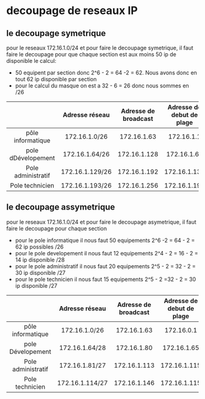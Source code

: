# decoupage de reseaux IP

## le decoupage symetrique

pour le reseaux 172.16.1.0/24 et pour faire le decoupage symetrique, il faut faire le decoupage pour que chaque section est aux moins 50 ip de disponible
le calcul:
- 50 equipent par section donc 2^6 - 2 = 64 -2 = 62. Nous avons donc en tout 62 ip disponible par section
- pour le calcul du masque on est a 32 - 6 = 26 donc nous sommes en /26

|        | Adresse réseau | Adresse de broadcast | Adresse de debut de plage | Adresse de fin de ligne |
| :-: | :------------: | :------------------: | :------: | :-----------: |
| pôle informatique |172.16.1.0/26|172.16.1.63|172.16.1.1|172.16.1.62|
| pole dDévelopement |172.16.1.64/26|172.16.1.128|172.16.1.65|172.16.1.127|
| Pole administratif |172.16.1.129/26|172.16.1.192|172.16.1.130|172.16.191|
| Pole technicien |172.16.1.193/26|172.16.1.256|172.16.1.194|172.16.1.255|


## le decoupage assymetrique

pour le reseaux 172.16.1.0/24 et pour faire le decoupage asymetrique, il faut faire le decoupage pour chaque section
- pour le pole informatique il nous faut 50 equipements 2^6 -2 = 64 - 2 = 62 ip possibles /26
- pour le pole developement il nous faut 12 equipements 2^4 - 2 = 16 - 2 = 14 ip disponible /28
- pour le pole administratif il nous faut 20 equipements 2^5 - 2 = 32 - 2 = 30 ip disponible /27
- pour le pole technicien il nous faut 15 equipements 2^5 - 2 =32 - 2 = 30 ip disponible /27

|        | Adresse réseau | Adresse de broadcast | Adresse de debut de plage | Adresse de fin de ligne |
| :-: | :------------: | :------------------: | :------: | :-----------: |
| pôle informatique |172.16.1.0/26|172.16.1.63|172.16.0.1|172.16.0.62|
| pole Dévelopement |172.16.1.64/28|172.16.1.80|172.16.1.65|172.16.1.79|
| Pole administratif |172.16.1.81/27|172.16.1.113|172.16.1.115|172.16.1.112|
| Pole technicien |172.16.1.114/27|172.16.1.146|172.16.1.115|172.16.1.145|
